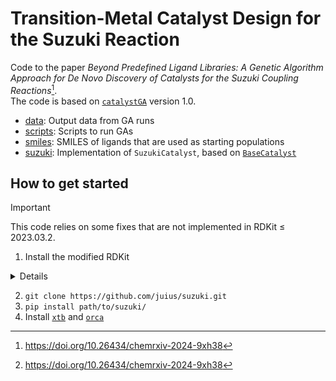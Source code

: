 Transition-Metal Catalyst Design for the Suzuki Reaction
========================================================

Code to the paper *Beyond Predefined Ligand Libraries: A Genetic Algorithm Approach for De Novo Discovery of Catalysts for the Suzuki Coupling Reactions*[^1].\
The code is based on [`catalystGA`](https://github.com/juius/catalystGA.git) version 1.0.

* [data](./data): Output data from GA runs
* [scripts](./scripts): Scripts to run GAs
* [smiles](./smiles): SMILES of ligands that are used as starting populations
* [suzuki](./smiles): Implementation of `SuzukiCatalyst`, based on [`BaseCatalyst`](https://github.com/juius/catalystGA/blob/1d62d0fbae784ad04fcc46a09529c38c958ad226/catalystGA/components.py#L26C8-L26C8)

## How to get started

> [!IMPORTANT]
> This code relies on some fixes that are not implemented in RDKit ≤ 2023.03.2.

1. Install the modified RDKit
<details>
  <summary>Details</summary>

  A modified version of RDKit can be downloaded from https://www.github.com/juius/rdkit/tree/custom \
  This version assigns hybridisation states of atoms from which dative bonds start correctly, the changes are described in the SI of the main paper[^1].\
  Exemplary steps to download and compile the modified RDKit in a virtual environment:


  ```sh
conda create -n suzuki python=3.9 -y
conda activate suzuki

conda install -y cmake cairo pillow eigen pkg-config
conda install -y boost-cpp boost
conda install -y -c anaconda py-boost
conda install -y gxx_linux-64
conda install -y numpy

git clone -b custom https://github.com/juius/rdkit.git
cd rdkit/

export RDBASE=`pwd`
export PYTHONPATH=${RDBASE}:${PYTHONPATH}
export LD_LIBRARY_PATH=${RDBASE}/lib:${CONDA_PREFIX}/lib:${LD_LIBRARY_PATH}
echo "LD_LIBRARY_PATH: " $LD_LIBRARY_PATH
export QT_QPA_PLATFORM='offscreen'
export DYLD_FALLBACK_LIBRARY_PATH=${RDBASE}/lib

mkdir build && cd build
cmake -DPYTHON_INCLUDE_DIR="$CONDA_PREFIX/include/python3.9/" \
-DPYTHON_NUMPY_INCLUDE_PATH="$(python -c 'import numpy ; print(numpy.get_include())')" \
-DPy_ENABLE_SHARED=1 \
-DRDK_INSTALL_INTREE=ON \
-DRDK_INSTALL_STATIC_LIBS=OFF \
-DRDK_INSTALL_INTREE=OFF \
-DRDK_BUILD_CPP_TESTS=ON \
-DRDK_BUILD_PYTHON_WRAPPERS=ON \
-DRDK_BUILD_YAEHMOP_SUPPORT=ON \
-DRDK_BUILD_XYZ2MOL_SUPPORT=ON \
-DRDK_BUILD_CAIRO_SUPPORT=ON \
-DRDK_BUILD_INCHI_SUPPORT=ON \
-DRDK_BUILD_FREESASA_SUPPORT=ON \
-DBOOST_ROOT="$CONDA_PREFIX" \
-DCMAKE_INSTALL_PREFIX=$CONDA_PREFIX \
-DINCHI_URL=https://rdkit.org/downloads/INCHI-1-SRC.zip \
-DBoost_NO_SYSTEM_PATHS=ON \
-DBoost_NO_BOOST_CMAKE=TRUE \
-DRDK_BOOST_PYTHON3_NAME="python39" \
..

make install -j 8

export PYTHONPATH="$RDBASE"
```

</details>

2. `git clone https://github.com/juius/suzuki.git`
3. `pip install path/to/suzuki/`
4. Install [`xtb`](https://xtb-docs.readthedocs.io/en/latest/setup.html) and [`orca`](https://www.orcasoftware.de/tutorials_orca/first_steps/install.html)

[^1]: https://doi.org/10.26434/chemrxiv-2024-9xh38
